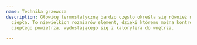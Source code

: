```yaml
---
name: Technika grzewcza
description: Głowicę termostatyczną bardzo często określa się również mianem regulatora
  ciepła. To niewielkich rozmiarów element, dzięki któremu można kontrolować dopływ
  ciepłego powietrza, wydostającego się z kaloryfera do wnętrza.

---
```

